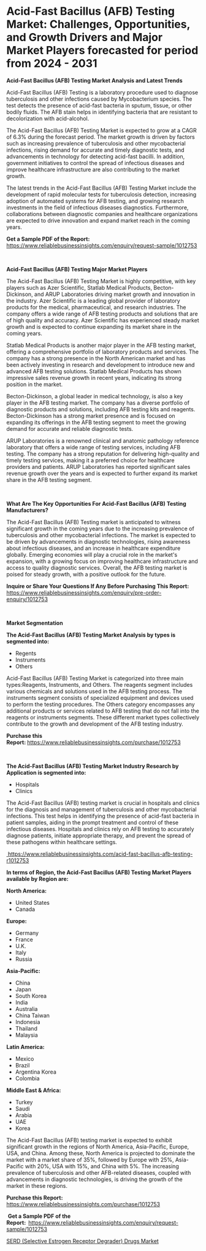 <p><h1>Acid-Fast Bacillus (AFB) Testing Market: Challenges, Opportunities, and Growth Drivers and Major Market Players forecasted for period from 2024 - 2031</h1></p><p><strong>Acid-Fast Bacillus (AFB) Testing Market Analysis and Latest Trends</strong></p>
<p><p>Acid-Fast Bacillus (AFB) Testing is a laboratory procedure used to diagnose tuberculosis and other infections caused by Mycobacterium species. The test detects the presence of acid-fast bacteria in sputum, tissue, or other bodily fluids. The AFB stain helps in identifying bacteria that are resistant to decolorization with acid-alcohol.</p><p>The Acid-Fast Bacillus (AFB) Testing Market is expected to grow at a CAGR of 6.3% during the forecast period. The market growth is driven by factors such as increasing prevalence of tuberculosis and other mycobacterial infections, rising demand for accurate and timely diagnostic tests, and advancements in technology for detecting acid-fast bacilli. In addition, government initiatives to control the spread of infectious diseases and improve healthcare infrastructure are also contributing to the market growth.</p><p>The latest trends in the Acid-Fast Bacillus (AFB) Testing Market include the development of rapid molecular tests for tuberculosis detection, increasing adoption of automated systems for AFB testing, and growing research investments in the field of infectious diseases diagnostics. Furthermore, collaborations between diagnostic companies and healthcare organizations are expected to drive innovation and expand market reach in the coming years.</p></p>
<p><strong>Get a Sample PDF of the Report:&nbsp;</strong> <a href="https://www.reliablebusinessinsights.com/enquiry/request-sample/1012753">https://www.reliablebusinessinsights.com/enquiry/request-sample/1012753</a></p>
<p>&nbsp;</p>
<p><strong>Acid-Fast Bacillus (AFB) Testing Major Market Players</strong></p>
<p><p>The Acid-Fast Bacillus (AFB) Testing Market is highly competitive, with key players such as Azer Scientific, Statlab Medical Products, Becton-Dickinson, and ARUP Laboratories driving market growth and innovation in the industry. Azer Scientific is a leading global provider of laboratory products for the medical, pharmaceutical, and research industries. The company offers a wide range of AFB testing products and solutions that are of high quality and accuracy. Azer Scientific has experienced steady market growth and is expected to continue expanding its market share in the coming years.</p><p>Statlab Medical Products is another major player in the AFB testing market, offering a comprehensive portfolio of laboratory products and services. The company has a strong presence in the North American market and has been actively investing in research and development to introduce new and advanced AFB testing solutions. Statlab Medical Products has shown impressive sales revenue growth in recent years, indicating its strong position in the market.</p><p>Becton-Dickinson, a global leader in medical technology, is also a key player in the AFB testing market. The company has a diverse portfolio of diagnostic products and solutions, including AFB testing kits and reagents. Becton-Dickinson has a strong market presence and is focused on expanding its offerings in the AFB testing segment to meet the growing demand for accurate and reliable diagnostic tests.</p><p>ARUP Laboratories is a renowned clinical and anatomic pathology reference laboratory that offers a wide range of testing services, including AFB testing. The company has a strong reputation for delivering high-quality and timely testing services, making it a preferred choice for healthcare providers and patients. ARUP Laboratories has reported significant sales revenue growth over the years and is expected to further expand its market share in the AFB testing segment.</p></p>
<p>&nbsp;</p>
<p><strong>What Are The Key Opportunities For Acid-Fast Bacillus (AFB) Testing Manufacturers?</strong></p>
<p><p>The Acid-Fast Bacillus (AFB) Testing market is anticipated to witness significant growth in the coming years due to the increasing prevalence of tuberculosis and other mycobacterial infections. The market is expected to be driven by advancements in diagnostic technologies, rising awareness about infectious diseases, and an increase in healthcare expenditure globally. Emerging economies will play a crucial role in the market's expansion, with a growing focus on improving healthcare infrastructure and access to quality diagnostic services. Overall, the AFB testing market is poised for steady growth, with a positive outlook for the future.</p></p>
<p><strong>Inquire or Share Your Questions If Any Before Purchasing This Report:</strong> <a href="https://www.reliablebusinessinsights.com/enquiry/pre-order-enquiry/1012753">https://www.reliablebusinessinsights.com/enquiry/pre-order-enquiry/1012753</a></p>
<p>&nbsp;</p>
<p><strong>Market Segmentation</strong></p>
<p><strong>The Acid-Fast Bacillus (AFB) Testing Market Analysis by types is segmented into:</strong></p>
<p><ul><li>Regents</li><li>Instruments</li><li>Others</li></ul></p>
<p><p>Acid-Fast Bacillus (AFB) Testing Market is categorized into three main types:Reagents, Instruments, and Others. The reagents segment includes various chemicals and solutions used in the AFB testing process. The instruments segment consists of specialized equipment and devices used to perform the testing procedures. The Others category encompasses any additional products or services related to AFB testing that do not fall into the reagents or instruments segments. These different market types collectively contribute to the growth and development of the AFB testing industry.</p></p>
<p><strong>Purchase this Report:&nbsp;</strong><a href="https://www.reliablebusinessinsights.com/purchase/1012753">https://www.reliablebusinessinsights.com/purchase/1012753</a></p>
<p>&nbsp;</p>
<p><strong>The Acid-Fast Bacillus (AFB) Testing Market Industry Research by Application is segmented into:</strong></p>
<p><ul><li>Hospitals</li><li>Clinics</li></ul></p>
<p><p>The Acid-Fast Bacillus (AFB) testing market is crucial in hospitals and clinics for the diagnosis and management of tuberculosis and other mycobacterial infections. This test helps in identifying the presence of acid-fast bacteria in patient samples, aiding in the prompt treatment and control of these infectious diseases. Hospitals and clinics rely on AFB testing to accurately diagnose patients, initiate appropriate therapy, and prevent the spread of these pathogens within healthcare settings.</p></p>
<p><a href="https://www.reliablebusinessinsights.com/acid-fast-bacillus-afb-testing-r1012753">&nbsp;https://www.reliablebusinessinsights.com/acid-fast-bacillus-afb-testing-r1012753</a></p>
<p><strong>In terms of Region, the Acid-Fast Bacillus (AFB) Testing Market Players available by Region are:</strong></p>
<p>
    <p> <strong> North America: </strong>
        <ul>
            <li>United States</li>
            <li>Canada</li>
        </ul>
        </p> 
    <p> <strong> Europe: </strong>
        <ul>
            <li>Germany</li>
            <li>France</li>
            <li>U.K.</li>
            <li>Italy</li>
            <li>Russia</li>
        </ul>
        </p> 
    <p> <strong> Asia-Pacific: </strong>
        <ul>
            <li>China</li>
            <li>Japan</li>
            <li>South Korea</li>
            <li>India</li>
            <li>Australia</li>
            <li>China Taiwan</li>
            <li>Indonesia</li>
            <li>Thailand</li>
            <li>Malaysia</li>
        </ul>
        </p> 
    <p> <strong> Latin America: </strong>
        <ul>
            <li>Mexico</li>
            <li>Brazil</li>
            <li>Argentina Korea</li>
            <li>Colombia</li>
        </ul>
        </p> 
    <p> <strong> Middle East & Africa: </strong>
        <ul>
            <li>Turkey</li>
            <li>Saudi</li>
            <li>Arabia</li>
            <li>UAE</li>
            <li>Korea</li>
        </ul>
    </p>
    </p>
<p><p>The Acid-Fast Bacillus (AFB) testing market is expected to exhibit significant growth in the regions of North America, Asia-Pacific, Europe, USA, and China. Among these, North America is projected to dominate the market with a market share of 35%, followed by Europe with 25%, Asia-Pacific with 20%, USA with 15%, and China with 5%. The increasing prevalence of tuberculosis and other AFB-related diseases, coupled with advancements in diagnostic technologies, is driving the growth of the market in these regions.</p></p>
<p><strong>Purchase this Report: </strong><a href="https://www.reliablebusinessinsights.com/purchase/1012753">https://www.reliablebusinessinsights.com/purchase/1012753</a></p>
<p>&nbsp;<strong>Get a Sample PDF of the Report:&nbsp;&nbsp;</strong><a href="https://www.reliablebusinessinsights.com/enquiry/request-sample/1012753">https://www.reliablebusinessinsights.com/enquiry/request-sample/1012753</a></p>
<p><strong></strong></p>
<p><p><a href="https://github.com/AllisonKreiger/Market-Research-Report-List-1/blob/main/serd-selective-estrogen-receptor-degrader-drugs-market.md">SERD (Selective Estrogen Receptor Degrader) Drugs Market</a></p></p>